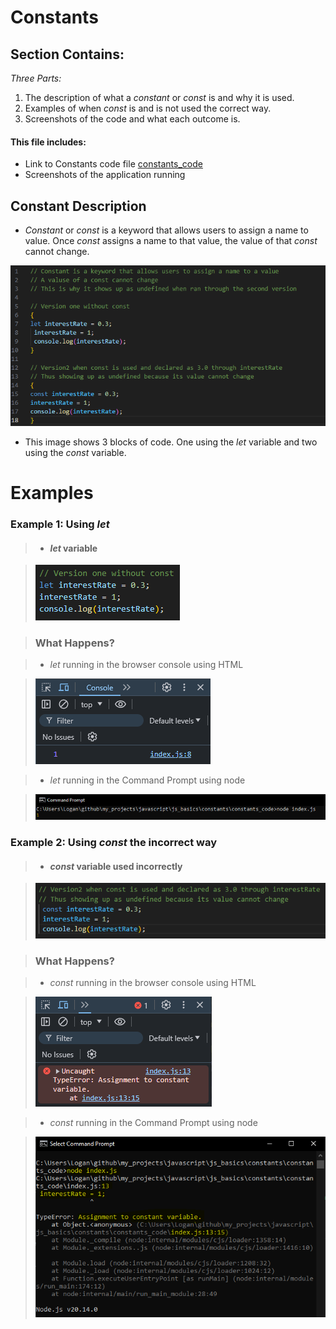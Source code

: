 # Constants 

## Section Contains:

*Three Parts:*

1. The description of what a *constant* or *const* is and why it is used.
2. Examples of when *const* is and is not used the correct way.
3. Screenshots of the code and what each outcome is. 

#### This file includes:

* Link to Constants code file [constants_code](constants_code/index.js "Constants file")
* Screenshots of the application running 

## Constant Description

* *Constant* or *const* is a keyword that allows users to assign a name to value. Once *const*
assigns a name to that value, the value of that *const* cannot change. 

![Constant code IMG 1](img/const_code_img_1.PNG "Constant code IMG 1")

* This image shows 3 blocks of code. One using the *let* variable and two using the *const* variable.

# Examples

### Example 1: Using *let*

> * #### *let* variable
 
> ![Let Variable Example](img/const_code_v1_img_1.PNG "Image 1 of let Variable")

> ### What Happens? 

> * *let* running in the browser console using HTML

> ![Let Variable Running in Browser](img/const_code_v1_img_2.PNG "Image 2 of let Variable")

> * *let* running in the Command Prompt using node

> ![Let Variable Running in through the Command Prompt using Node](img/const_code_v1_img_3.PNG "Image 3 of let Variable")

### Example 2: Using *const* the incorrect way

> * #### *const* variable used incorrectly

> ![Let Variable Example](img/const_code_v2_img_1.PNG "Image 1 of const Variable")

> ### What Happens?

> * *const* running in the browser console using HTML

> ![Constant Variable Running in Browser](img/const_code_v2_img_2.PNG "Image 2 of consy Variable")

> * *const* running in the Command Prompt using node

> ![Constant Variable Running in through the Command Prompt using Node](img/const_code_v2_img_3.PNG "Image 3 of const Variable")

